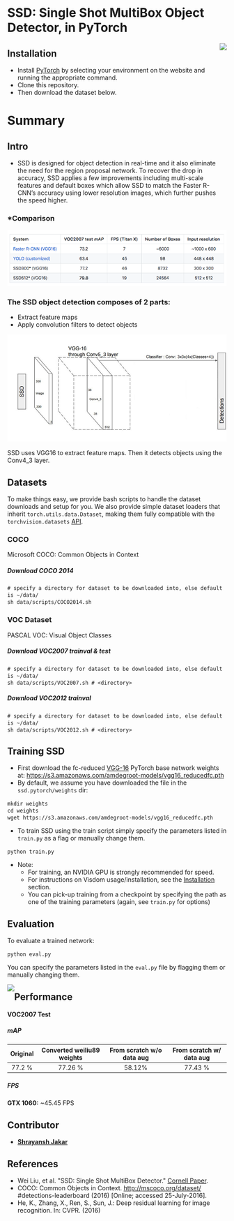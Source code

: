 # SSD: Single Shot MultiBox Object Detector, in PyTorch

<img align="right" src= "https://github.com/amdegroot/ssd.pytorch/blob/master/doc/ssd.png" height = 400/>


## Installation
- Install [PyTorch](http://pytorch.org/) by selecting your environment on the website and running the appropriate command.
- Clone this repository.
- Then download the dataset below.
# Summary
## Intro
- SSD is designed for object detection in real-time and it also eliminate the need for the region proposal network. To recover the drop in accuracy, SSD applies a few improvements including multi-scale features and default boxes which allow SSD to match the Faster R-CNN’s accuracy using lower resolution images, which further pushes the speed higher. 
###  *Comparison 
<img src= "https://github.com/Shrayansh19/SSD-Model-Zoo/blob/main/doc/1_rqGEyJKbKv3ecmjaMSiEtA.png">

### The SSD object detection composes of 2 parts:
- Extract feature maps
- Apply convolution filters to detect objects
<img src= "https://github.com/Shrayansh19/SSD-Model-Zoo/blob/main/doc/1_aex5im2aYcsk4RVKUD4zeg.jpeg">

SSD uses VGG16 to extract feature maps. Then it detects objects using the Conv4_3 layer. 

## Datasets
To make things easy, we provide bash scripts to handle the dataset downloads and setup for you.  We also provide simple dataset loaders that inherit `torch.utils.data.Dataset`, making them fully compatible with the `torchvision.datasets` [API](http://pytorch.org/docs/torchvision/datasets.html).


### COCO
Microsoft COCO: Common Objects in Context

##### Download COCO 2014
```Shell
# specify a directory for dataset to be downloaded into, else default is ~/data/
sh data/scripts/COCO2014.sh
```

### VOC Dataset
PASCAL VOC: Visual Object Classes

##### Download VOC2007 trainval & test
```Shell
# specify a directory for dataset to be downloaded into, else default is ~/data/
sh data/scripts/VOC2007.sh # <directory>
```

##### Download VOC2012 trainval
```Shell
# specify a directory for dataset to be downloaded into, else default is ~/data/
sh data/scripts/VOC2012.sh # <directory>
```

## Training SSD
- First download the fc-reduced [VGG-16](https://arxiv.org/abs/1409.1556) PyTorch base network weights at:              https://s3.amazonaws.com/amdegroot-models/vgg16_reducedfc.pth
- By default, we assume you have downloaded the file in the `ssd.pytorch/weights` dir:

```Shell
mkdir weights
cd weights
wget https://s3.amazonaws.com/amdegroot-models/vgg16_reducedfc.pth
```

- To train SSD using the train script simply specify the parameters listed in `train.py` as a flag or manually change them.

```Shell
python train.py
```

- Note:
  * For training, an NVIDIA GPU is strongly recommended for speed.
  * For instructions on Visdom usage/installation, see the <a href='#installation'>Installation</a> section.
  * You can pick-up training from a checkpoint by specifying the path as one of the training parameters (again, see `train.py` for options)

## Evaluation
To evaluate a trained network:

```Shell
python eval.py
```

You can specify the parameters listed in the `eval.py` file by flagging them or manually changing them.  


<img align="left" src= "https://github.com/amdegroot/ssd.pytorch/blob/master/doc/detection_examples.png">

## Performance

#### VOC2007 Test

##### mAP

| Original | Converted weiliu89 weights | From scratch w/o data aug | From scratch w/ data aug |
|:-:|:-:|:-:|:-:|
| 77.2 % | 77.26 % | 58.12% | 77.43 % |

##### FPS
**GTX 1060:** ~45.45 FPS

## Contributor

* [**Shrayansh Jakar**](https://github.com/Shrayansh19)

## References
- Wei Liu, et al. "SSD: Single Shot MultiBox Detector." [Cornell Paper](https://arxiv.org/abs/1512.02325).
- COCO: Common Objects in Context. http://mscoco.org/dataset/
#detections-leaderboard (2016) [Online; accessed 25-July-2016].
- He, K., Zhang, X., Ren, S., Sun, J.: Deep residual learning for image recognition. In: CVPR.
(2016)
